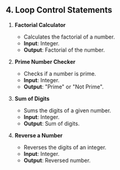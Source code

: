 ## 4. Loop Control Statements

1. **Factorial Calculator**
   - Calculates the factorial of a number.
   - **Input**: Integer.
   - **Output**: Factorial of the number.

2. **Prime Number Checker**
   - Checks if a number is prime.
   - **Input**: Integer.
   - **Output**: "Prime" or "Not Prime".

3. **Sum of Digits**
   - Sums the digits of a given number.
   - **Input**: Integer.
   - **Output**: Sum of digits.

4. **Reverse a Number**
   - Reverses the digits of an integer.
   - **Input**: Integer.
   - **Output**: Reversed number.
